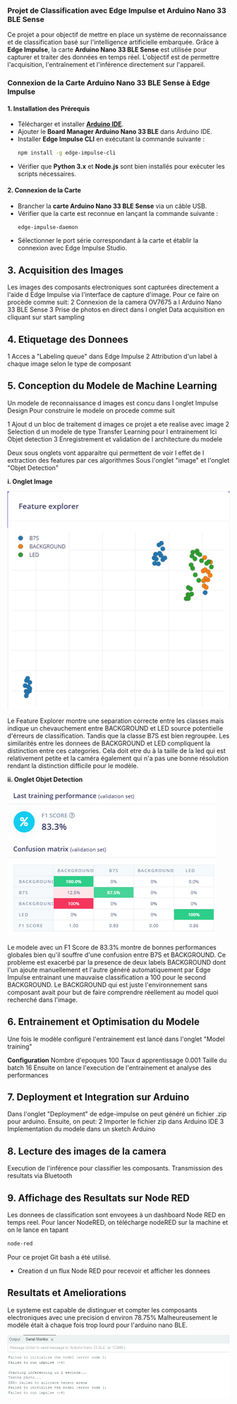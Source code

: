 ### Projet de Classification avec Edge Impulse et Arduino Nano 33 BLE Sense

Ce projet a pour objectif de mettre en place un système de reconnaissance et de classification basé sur l'intelligence artificielle embarquée. Grâce à **Edge Impulse**, la carte **Arduino Nano 33 BLE Sense** est utilisée pour capturer et traiter des données en temps réel. L'objectif est de permettre l'acquisition, l'entraînement et l'inférence directement sur l'appareil.

### Connexion de la Carte Arduino Nano 33 BLE Sense à Edge Impulse
#### 1. Installation des Prérequis
- Télécharger et installer **[Arduino IDE](https://www.arduino.cc/en/software)**.
- Ajouter le **Board Manager Arduino Nano 33 BLE** dans Arduino IDE.
- Installer **Edge Impulse CLI** en exécutant la commande suivante :
  ```sh
  npm install -g edge-impulse-cli
  ```
- Vérifier que **Python 3.x** et **Node.js** sont bien installés pour exécuter les scripts nécessaires.

#### 2. Connexion de la Carte
- Brancher la **carte Arduino Nano 33 BLE Sense** via un câble USB.
- Vérifier que la carte est reconnue en lançant la commande suivante :
  ```sh
  edge-impulse-daemon
  ```
- Sélectionner le port série correspondant à la carte et établir la connexion avec Edge Impulse Studio.

## 3. Acquisition des Images
Les images des composants electroniques sont capturées directement a l'aide d Edge Impulse via l'interface de capture d'image.
Pour ce faire on procède comme suit:
2 Connexion de la camera OV7675 a l Arduino Nano 33 BLE Sense
3 Prise de photos en direct dans l onglet Data acquisition en cliquant sur start sampling

## 4. Etiquetage des Donnees
1 Acces a "Labeling queue" dans Edge Impulse
2 Attribution d'un label à chaque image selon le type de composant

## 5. Conception du Modele de Machine Learning
Un modele de reconnaissance d images est concu dans l onglet Impulse Design
Pour construire le modele on procede comme suit

1 Ajout d un bloc de traitement d images  ce projet a ete realise avec image
2 Selection d un modele de type Transfer Learning pour l entrainement Ici Objet detection
3 Enregistrement et validation de l architecture du modele

Deux sous onglets vont apparaitre qui permettent de voir l effet de l extraction des features par ces algorithmes
Sous l'onglet "image" et l'onglet "Objet Detection"

**i. Onglet Image**


![overview](edge_image.PNG)

Le Feature Explorer montre une separation correcte entre les classes mais indique un chevauchement entre BACKGROUND et LED source potentielle d'érreurs de classification. Tandis que la classe B7S est bien regroupée.
Les similarités entre les donnees de BACKGROUND et LED compliquent la distinction entre ces categories. Cela doit etre du à la taille de la led qui est relativement petite et la caméra également qui n'a pas une bonne résolution rendant la distinction difficile pour le modèle.

**ii. Onglet Objet Detection**


![overview](objetDetection.PNG)

Le modele avec un F1 Score de 83.3% montre de bonnes performances globales bien qu'il souffre d'une confusion entre B7S et BACKGROUND. Ce probleme est exacerbé par la presence de deux labels BACKGROUND dont l'un ajoute manuellement et l'autre généré automatiquement par Edge Impulse entrainant une mauvaise classification a 100 pour le second BACKGROUND. Le BACKGROUND qui est juste l'environnement sans composant avait pour but de faire comprendre réellement au model quoi recherché dans l'image.

## 6. Entrainement et Optimisation du Modele
Une fois le modèle configuré l'entrainement est lancé dans  l'onglet "Model training"


**Configuration**
Nombre d'epoques 100
Taux d apprentissage 0.001
Taille du batch 16
Ensuite on lance l'execution de l'entrainement et analyse des performances

## 7. Deployment et Integration sur Arduino
Dans l'onglet "Deployment" de edge-impulse on peut généré un fichier .zip pour arduino.
Ensuite, on peut:
2 Importer le fichier zip dans Arduino IDE
3 Implementation du modele dans un sketch Arduino

## 8. Lecture des images de la camera
Execution de l'inférence pour classifier les composants.
Transmission des resultats via Bluetooth

## 9. Affichage des Resultats sur Node RED
Les donnees de classification sont envoyees  à un dashboard Node RED en temps reel.
Pour lancer NodeRED, on télécharge nodeRED sur la machine et on le lance en tapant 
  ```sh
 node-red
  ```
Pour ce projet Git bash a été utilisé.
- Creation d un flux Node RED pour recevoir et afficher les donnees


## Resultats et Ameliorations
Le systeme est capable de distinguer et compter les composants electroniques avec une precision d environ 78.75% Malheureusement le modéle était à chaque fois trop lourd pour l'arduino nano BLE.

![overview](serialEdge.PNG)

